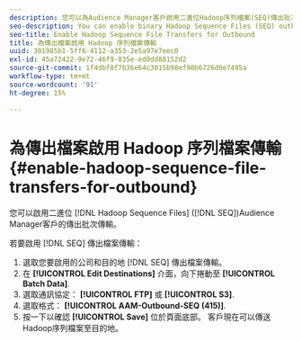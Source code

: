 ```yaml
---
description: 您可以為Audience Manager客戶啟用二進位Hadoop序列檔案(SEQ)傳出批次傳輸。
seo-description: You can enable binary Hadoop Sequence Files (SEQ) outbound batch transfers for Audience Manager customers.
seo-title: Enable Hadoop Sequence File Transfers for Outbound
title: 為傳出檔案啟用 Hadoop 序列檔案傳輸
uuid: 301985b1-5ff6-4112-a353-2e5a97e7eec0
exl-id: 45a72422-9e72-46f9-835e-ed0dd88152d2
source-git-commit: 1f4dbf8f7b36e64c3015b98ef90b6726d0e7495a
workflow-type: tm+mt
source-wordcount: '91'
ht-degree: 15%

---
```


# 為傳出檔案啟用 Hadoop 序列檔案傳輸 {#enable-hadoop-sequence-file-transfers-for-outbound}

您可以啟用二進位 [!DNL Hadoop Sequence Files] ([!DNL SEQ])Audience Manager客戶的傳出批次傳輸。

若要啟用 [!DNL SEQ] 傳出檔案傳輸：

1. 選取您要啟用的公司和目的地 [!DNL SEQ] 傳出檔案傳輸。
1. 在 **[!UICONTROL Edit Destinations]** 介面，向下捲動至 **[!UICONTROL Batch Data]**.
1. 選取通訊協定： **[!UICONTROL FTP]** 或 **[!UICONTROL S3]**.
1. 選取格式： **[!UICONTROL AAM-Outbound-SEQ (415)]**.
1. 按一下以確認 **[!UICONTROL Save]** 位於頁面底部。 客戶現在可以傳送Hadoop序列檔案至目的地。
